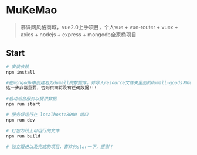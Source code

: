 # MuKeMao

> 慕课网风格商城，vue2.0上手项目，个人vue + vue-router + vuex + axios + nodejs + express + mongodb全家桶项目

## Start

``` bash
# 安装依赖
npm install

#在mongodb中创建名为dumall的数据库，并导入resource文件夹里面的dumall-goods和dumall-users集合，分别命名为goods和users
这一步非常重要，否则页面将没有任何数据!!!

#启动后台服务以提供数据
npm run start

# 服务将运行在 localhost:8080 端口
npm run dev

# 打包为线上可运行的文件
npm run build

# 独立跟进以及完成的项目，喜欢的star一下，感谢！

```